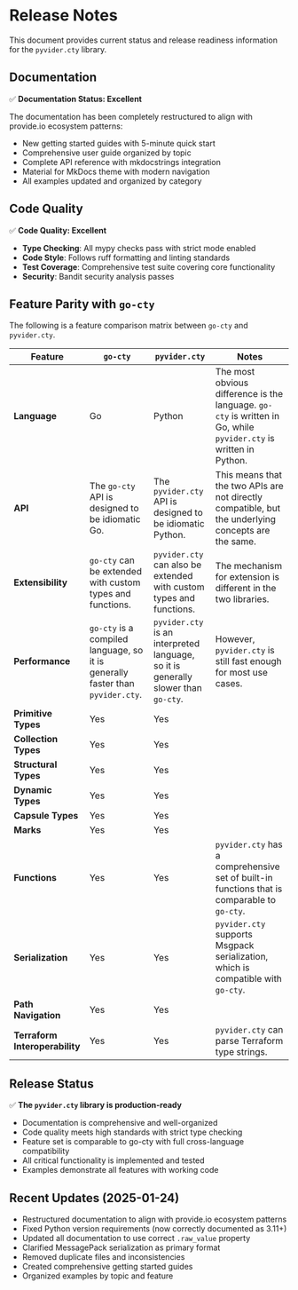 # Release Notes

This document provides current status and release readiness information for the `pyvider.cty` library.

## Documentation

✅ **Documentation Status: Excellent**

The documentation has been completely restructured to align with provide.io ecosystem patterns:
- New getting started guides with 5-minute quick start
- Comprehensive user guide organized by topic
- Complete API reference with mkdocstrings integration
- Material for MkDocs theme with modern navigation
- All examples updated and organized by category

## Code Quality

✅ **Code Quality: Excellent**

- **Type Checking**: All mypy checks pass with strict mode enabled
- **Code Style**: Follows ruff formatting and linting standards
- **Test Coverage**: Comprehensive test suite covering core functionality
- **Security**: Bandit security analysis passes

## Feature Parity with `go-cty`

The following is a feature comparison matrix between `go-cty` and `pyvider.cty`.

| Feature | `go-cty` | `pyvider.cty` | Notes |
|---|---|---|---|
| **Language** | Go | Python | The most obvious difference is the language. `go-cty` is written in Go, while `pyvider.cty` is written in Python. |
| **API** | The `go-cty` API is designed to be idiomatic Go. | The `pyvider.cty` API is designed to be idiomatic Python. | This means that the two APIs are not directly compatible, but the underlying concepts are the same. |
| **Extensibility** | `go-cty` can be extended with custom types and functions. | `pyvider.cty` can also be extended with custom types and functions. | The mechanism for extension is different in the two libraries. |
| **Performance** | `go-cty` is a compiled language, so it is generally faster than `pyvider.cty`. | `pyvider.cty` is an interpreted language, so it is generally slower than `go-cty`. | However, `pyvider.cty` is still fast enough for most use cases. |
| **Primitive Types** | Yes | Yes | |
| **Collection Types** | Yes | Yes | |
| **Structural Types** | Yes | Yes | |
| **Dynamic Types** | Yes | Yes | |
| **Capsule Types** | Yes | Yes | |
| **Marks** | Yes | Yes | |
| **Functions** | Yes | Yes | `pyvider.cty` has a comprehensive set of built-in functions that is comparable to `go-cty`. |
| **Serialization** | Yes | Yes | `pyvider.cty` supports Msgpack serialization, which is compatible with `go-cty`. |
| **Path Navigation** | Yes | Yes | |
| **Terraform Interoperability** | Yes | Yes | `pyvider.cty` can parse Terraform type strings. |

## Release Status

✅ **The `pyvider.cty` library is production-ready**

- Documentation is comprehensive and well-organized
- Code quality meets high standards with strict type checking
- Feature set is comparable to go-cty with full cross-language compatibility
- All critical functionality is implemented and tested
- Examples demonstrate all features with working code

## Recent Updates (2025-01-24)

- Restructured documentation to align with provide.io ecosystem patterns
- Fixed Python version requirements (now correctly documented as 3.11+)
- Updated all documentation to use correct `.raw_value` property
- Clarified MessagePack serialization as primary format
- Removed duplicate files and inconsistencies
- Created comprehensive getting started guides
- Organized examples by topic and feature
